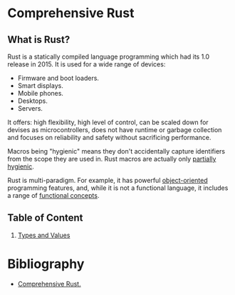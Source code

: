 # Comprehensive Rust

## What is Rust?
Rust is a statically compiled language programming which had its 1.0 release in 2015. It is used for a wide range of devices:
- Firmware and boot loaders.
- Smart displays.
- Mobile phones.
- Desktops.
- Servers.

It offers: high flexibility, high level of control, can be scaled down for devises as microcontrollers, does not have runtime or garbage collection and focuses on reliability and safety without sacrificing performance.

Macros being "hygienic" means they don't accidentally capture identifiers from the scope they are used in. Rust macros are actually only [partially hygienic](https://lukaswirth.dev/tlborm/decl-macros/minutiae/hygiene.html).

Rust is multi-paradigm. For example, it has powerful [object-oriented](https://doc.rust-lang.org/book/ch18-00-oop.html) programming features, and, while it is not a functional language, it includes a range of [functional concepts](https://doc.rust-lang.org/book/ch13-00-functional-features.html).

## Table of Content
1. [Types and Values](./fibonacci/README.md)


# Bibliography
- [Comprehensive Rust.](https://google.github.io/comprehensive-rust/control-flow-basics.html)